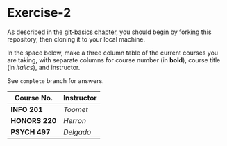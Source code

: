# Exercise-2

As described in the [git-basics
chapter](https://info201.github.io/git-basics.html), you should begin
by forking this repository, then cloning it to your local machine.

In the space below, make a three column table of the current courses
you are taking, with separate columns for course number (in **bold**),
course title (in _italics_), and instructor.

See `complete` branch for answers.

|Course No.    |Instructor  |
|------------- |------------|
|**INFO 201**  |_Toomet_    |
|**HONORS 220**|_Herron_    |
|**PSYCH 497** |_Delgado_   |
